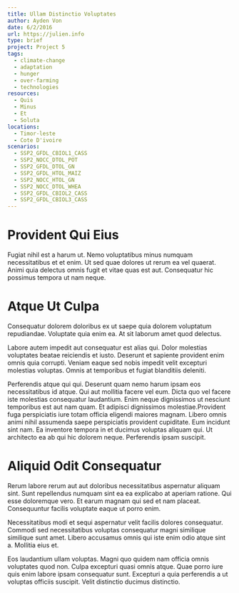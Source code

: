 ```yaml
---
title: Ullam Distinctio Voluptates
author: Ayden Von
date: 6/2/2016
url: https://julien.info
type: brief
project: Project 5
tags:
  - climate-change
  - adaptation
  - hunger
  - over-farming
  - technologies
resources:
  - Quis
  - Minus
  - Et
  - Soluta
locations:
  - Timor-leste
  - Cote D'ivoire
scenarios:
  - SSP2_GFDL_CBIOL1_CASS
  - SSP2_NOCC_DTOL_POT
  - SSP2_GFDL_DTOL_GN
  - SSP2_GFDL_HTOL_MAIZ
  - SSP2_NOCC_HTOL_GN
  - SSP2_NOCC_DTOL_WHEA
  - SSP2_GFDL_CBIOL2_CASS
  - SSP2_GFDL_CBIOL3_CASS
---
```

# Provident Qui Eius
Fugiat nihil est a harum ut. Nemo voluptatibus minus numquam necessitatibus et et enim. Ut sed quae dolores ut rerum ea vel quaerat. Animi quia delectus omnis fugit et vitae quas est aut. Consequatur hic possimus tempora ut nam neque.

# Atque Ut Culpa
Consequatur dolorem doloribus ex ut saepe quia dolorem voluptatum repudiandae. Voluptate quia enim ea. At sit laborum amet quod delectus.
 Labore autem impedit aut consequatur est alias qui. Dolor molestias voluptates beatae reiciendis et iusto. Deserunt et sapiente provident enim omnis quia corrupti. Veniam eaque sed nobis impedit velit excepturi molestias voluptas. Omnis at temporibus et fugiat blanditiis deleniti.
 Perferendis atque qui qui. Deserunt quam nemo harum ipsam eos necessitatibus id atque. Qui aut mollitia facere vel eum. Dicta quo vel facere iste molestias consequatur laudantium. Enim neque dignissimos ut nesciunt temporibus est aut nam quam. Et adipisci dignissimos molestiae.Provident fuga perspiciatis iure totam officia eligendi maiores magnam. Libero omnis animi nihil assumenda saepe perspiciatis provident cupiditate. Eum incidunt sint nam. Ea inventore tempora in et ducimus voluptas aliquam qui. Ut architecto ea ab qui hic dolorem neque. Perferendis ipsam suscipit.

# Aliquid Odit Consequatur
Rerum labore rerum aut aut doloribus necessitatibus aspernatur aliquam sint. Sunt repellendus numquam sint ea ea explicabo at aperiam ratione. Qui esse doloremque vero. Et earum magnam qui sed et nam placeat. Consequuntur facilis voluptate eaque ut porro enim.
 Necessitatibus modi et sequi aspernatur velit facilis dolores consequatur. Commodi sed necessitatibus voluptas consequatur magni similique similique sunt amet. Libero accusamus omnis qui iste enim odio atque sint a. Mollitia eius et.
 Eos laudantium ullam voluptas. Magni quo quidem nam officia omnis voluptates quod non. Culpa excepturi quasi omnis atque. Quae porro iure quis enim labore ipsam consequatur sunt. Excepturi a quia perferendis a ut voluptas officiis suscipit. Velit distinctio ducimus distinctio.
